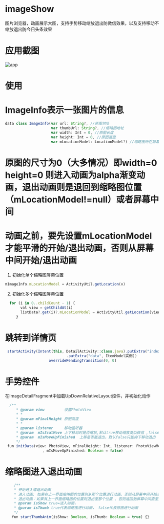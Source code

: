 # imageShow
图片浏览器，动画展示大图，支持手势移动缩放退出防微信效果，以及支持移动不缩放退出防今日头条效果

# 应用截图
![app](https://user-images.githubusercontent.com/34303048/33700480-852675a2-db54-11e7-8221-6e023b64dd89.gif)

# 使用
# ImageInfo表示一张图片的信息
```javascript
data class ImageInfo(var url: String?, //原图地址
                     var thumbUrl: String?, //缩略图地址
                     var width: Int = 0, //原图长度
                     var height: Int = 0, //原图宽度
                     var mLocationModel: LocationModel?) //缩略图所在屏幕位置
```
# 原图的尺寸为0（大多情况）即width=0 height=0 则进入动画为alpha渐变动画，退出动画则是退回到缩略图位置（mLocationModel!=null）或者屏幕中间
# 动画之前，要先设置mLocationModel才能平滑的开始/退出动画，否则从屏幕中间开始/退出动画

1. 初始化单个缩略图屏幕位置
```javascript
mImageInfo.mLocationModel = ActivityUtil.getLocation(v)
``` 
2. 初始化多个缩略图屏幕位置
```javascript
  for (i in 0..childCount - 1) {
       val view = getChildAt(i)
       listData?.get(i)?.mLocationModel = ActivityUtil.getLocation(view, loc)
     }
```      
# 跳转到详情页
```javascript
 startActivity(Intent(this, DetailActivity::class.java).putExtra("index", position)
                            .putExtra("data", ItemModel实例))
                    overridePendingTransition(0, 0)
```      
# 手势控件 
在ImageDetailFragment中加载UpDownRelativeLayout控件，并初始化动作
```javascript
  /**
     * @param view         设置PhotoView
     * *
     * @param mFinalHeight 原图高度
     * *
     * @param listener     移动监听器
     * @param  mIsScalMove 上下移动时是否缩放,默认true移动缩放类似微信 ,false代表不缩放效果类似今日头条
     * @param  mIsMoveUpFinished  上移是否能退出，默认false只能向下移动退出
     */
 fun initData(view: PhotoView, mFinalHeight: Int, listener: PhotoViewMoveListener, mIsScalMove: Boolean = true
                 , mIsMoveUpFinished: Boolean = false)
  ``` 
# 缩略图进入退出动画
 ```javascript                
     /**
     * 开始进入或退出动画
     * 进入动画: 如果有上一界面缩略图的位置则从那个位置进行动画，否则从屏幕中间开始动画
     * 退出动画：如果有上一界面缩略图的位置则退出至那个位置 ，否则退回到屏幕中间直至消失
     * @param isShow true=进入动画，
     * @param isThumb true代表缩略图进行动画， false代表原图进行动画
     */
    fun startThumbAnim(isShow: Boolean, isThumb: Boolean = true) {}
``` 
